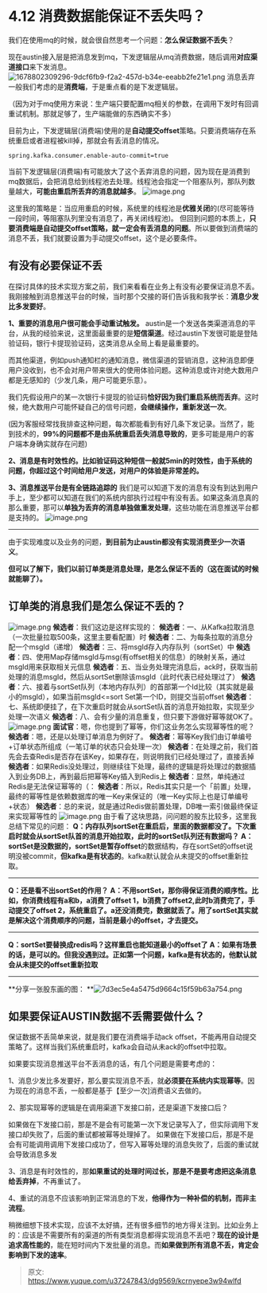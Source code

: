 # 4.12 消费数据能保证不丢失吗？

我们在使用mq的时候，就会很自然思考一个问题：**怎么保证数据不丢失**？

现在austin接入层是把消息发到mq，下发逻辑层从mq消费数据，随后调用**对应渠道接口**来下发消息。
![1678802309296-9dcf6fb9-f2a2-457d-b34e-eeabb2fe21e1.png](./img/3DeMqCfhaQWDksFF/1678802309296-9dcf6fb9-f2a2-457d-b34e-eeabb2fe21e1-241095.png)
消息丢弃一般我们考虑的是**消费端**，于是重点看的是下发逻辑层。

（因为对于mq使用方来说：生产端只要配置mq相关的参数，在调用下发时有回调重试机制。那就足够了，生产端能做的东西确实不多）

目前为止，下发逻辑层(消费端)使用的是**自动提交offset**策略。只要消费端存在系统重启或者进程被kill掉，那就会有丢消息的情况。
```
spring.kafka.consumer.enable-auto-commit=true
```

当前下发逻辑层(消费端)有可能放大了这个丢弃消息的问题，因为现在是消费到mq数据后，会把消息给到线程池去处理。线程池会指定一个阻塞队列，那队列数量越大，**可能由重启所丢弃的消息就越多**。
![image.png](./img/3DeMqCfhaQWDksFF/1678802330536-5bc0b6e5-633d-4b95-94f1-ca1df8404951-855234.png)

这里我的策略是：当应用重启的时候，系统里的线程池是**优雅关闭**的(尽可能等待一段时间，等阻塞队列里没有消息了，再关闭线程池)。
但回到问题的本质上，**只要消费端是自动提交offset策略，就一定会有丢消息的问题**。所以要做到消费端的消息不丢，我们就要设置为手动提交offset，这个是必要条件。


## 有没有必要保证不丢
在探讨具体的技术实现方案之前，我们来看看在业务上有没有必要保证消息不丢。我刚接触到消息推送平台的时候，当时那个交接的哥们告诉我和我学长：**消息少发比多发要好**。

**1、重要的消息用户很可能会手动重试触发。**
austin是一个发送各类渠道消息的平台，从我的经验来说，这里面最重要的是**短信渠道**。经过austin下发很可能是登陆验证码，银行卡提现验证码，这类消息从全局上看是最重要的。

而其他渠道，例如push通知栏的通知消息，微信渠道的营销消息，这种消息即便用户没收到，也不会对用户带来很大的使用体验问题。这种消息或许对绝大数用户都是无感知的（少发几条，用户可能更乐意）。

我们先假设用户的某一次银行卡提现的验证码**恰好因为我们重启系统而丢弃**。这时候，绝大数用户可能怀疑自己的信号问题，**会继续操作，重新发送一次**。

(因为客服经常找我排查这种问题，每次都能看到有好几条下发记录。当然了，能到技术的，**99%的问题都不是由系统重启丢失消息导致的**，更多可能是用户的客户端本身确实就存在问题)

**2、消息是有时效性的。比如验证码这种短信一般就5min的时效性，由于系统的问题，你超过这个时间给用户发送，对用户的体验是非常差的。**

**3、消息推送平台是有全链路追踪的**
我们是可以知道下发的消息有没有到达到用户手上，至少都可以知道在我们的系统内部执行过程中有没有丢。如果这条消息真的那么重要，那可以**单独为丢弃的消息单独做重发处理**，这些功能在消息推送平台都是支持的。
![image.png](./img/3DeMqCfhaQWDksFF/1678802321462-92424789-f7c3-49ea-85c2-7cbd6a0e99ad-275308.png)

---

由于实现难度以及业务的问题，**到目前为止austin都没有实现消费至少一次语义**。

**但可以了解下，我们以前订单类是消息处理，是怎么保证不丢的（这在面试的时候就能聊了）。**

## 订单类的消息我们是怎么保证不丢的？
![image.png](./img/3DeMqCfhaQWDksFF/1678802319533-5b35c673-cb23-4dbc-83db-d0507e9a754d-150465.png)
**候选者**：我们这边是这样实现的：
**候选者**：一、从Kafka拉取消息（一次批量拉取500条，这里主要看配置）时
**候选者**：二、为每条拉取的消息分配一个msgId（递增）
**候选者**：三、将msgId存入内存队列（sortSet）中
**候选者**：四、使用Map存储msgId与msg(有offset相关的信息）的映射关系，通过msgId用来获取相关元信息
**候选者**：五、当业务处理完消息后，ack时，获取当前处理的消息msgId，然后从sortSet删除该msgId（此时代表已经处理过了）
**候选者**：六、接着与sortSet队列（本地内存队列）的首部第一个Id比较（其实就是最小的msgId），如果当前msgId<=sort Set第一个ID，则提交当前offset
**候选者**：七、系统即便挂了，在下次重启时就会从sortSet队首的消息开始拉取，实现至少处理一次语义
**候选者**：八、会有少量的消息重复，但只要下游做好幂等就OK了。
![image.png](./img/3DeMqCfhaQWDksFF/1678802317723-9b0395c4-6fda-4766-a940-434e4a845718-613326.png)
**面试官**：嗯，你也提到了幂等，你们这业务怎么实现幂等性的呢？
**候选者**：嗯，还是以处理订单消息为例好了。
**候选者**：幂等Key我们由订单编号+订单状态所组成（一笔订单的状态只会处理一次）
**候选者**：在处理之前，我们首先会去查Redis是否存在该Key，如果存在，则说明我们已经处理过了，直接丢掉
**候选者**：如果Redis没处理过，则继续往下处理，最终的逻辑是将处理过的数据插入到业务DB上，再到最后把幂等Key插入到Redis上
**候选者**：显然，单纯通过Redis是无法保证幂等的（：
**候选者**：所以，Redis其实只是一个「前置」处理，最终的幂等性是依赖数据库的唯一Key来保证的（唯一Key实际上也是订单编号+状态）
**候选者**：总的来说，就是通过Redis做前置处理，DB唯一索引做最终保证来实现幂等性的
![image.png](./img/3DeMqCfhaQWDksFF/1678802312190-f37fbcaf-73ce-4f66-a651-228a18368254-496256.png)
由于看了这块思路，问问题的股东比较多，这里我总结下常见的问题：
**Q：内存队列sortSet在重启后，里面的数据都没了。下次重启时就会从sortSet队首的消息开始拉取，此时的sortSet队列还有数据吗？**
**A：**sortSet是没数据的**，**sortSet是**暂存offset**的数据结构，存在sortSet的offset说明没被commit，**但kafka是有状态的**。kafka默认就会从未提交的offset重新拉取。

---

**Q：还是看不出sortSet的作用？**
**A：不用sortSet，那你得保证消费的顺序性。比如，你消费线程有a和b，a消费了offset 1，b消费了offset2,此时b消费完了，手动提交了offset 2，系统重启了。a还没消费完，数据就丢了。用了sortSet其实就是解决这个消费顺序的问题，当前是最小的offset，才去提交。**

---

**Q：sortSet要替换成redis吗？这样重启也能知道最小的offset了**
**A：如果有场景的话，是可以的。但我没遇到过。正如第一个问题，kafka是有状态的，他默认就会从未提交的offset重新拉取**

---

**分享一张股东画的图：
**![7d3ec5e4a5475d9664c15f59b63a754.png](./img/3DeMqCfhaQWDksFF/1711014885281-cfcff278-2dfc-4b36-b22f-3e7dbf40c298-973083.png)

## 如果要保证AUSTIN数据不丢需要做什么？
保证数据不丢简单来说，就是我们要在消费端手动ack offset，不能再用自动提交策略了。这样当我们系统重启时，kafka会自动从未ack的offset中拉取。

如果要实现消息推送平台不丢消息的话，有几个问题是需要考虑的：

1、消息少发比多发要好，那么要实现消息不丢，就**必须要在系统内实现幂等**。因为现在的消息不丢，一般都是基于【至少一次]消费语义去做的。

2、那实现幂等的逻辑是在调用渠道下发接口前，还是渠道下发接口后？

如果做在下发接口前，那是不是会有可能第一次下发记录写入了，但实际调用下发接口却失败了，后面的重试都被幂等处理掉了。
如果做在下发接口后，那是不是会有可能调用调用下发接口成功了，但写入幂等处理的消息失败了，后面的重试就会导致消息多发

3、消息是有时效性的，那**如果重试的处理时间过长，那是不是要考虑把这条消息给丢弃掉**，不再重试了。

4、重试的消息不应该影响到正常消息的下发，**他得作为一种补偿的机制，而非主流程**。

稍微细想下技术实现，应该不太好搞，还有很多细节的地方得关注到。比如业务上的：应该是不需要所有的渠道的所有类型消息都得实现消息不丢吧？**现在的设计是追求高性能的**，能在短时间内下发批量的消息。而**如果做到所有消息不丢，肯定会影响到下发的速率**。


> 原文: <https://www.yuque.com/u37247843/dg9569/kcrnyepe3w94wlfd>